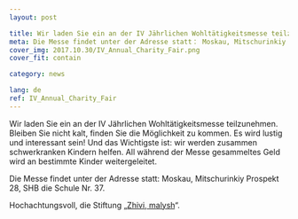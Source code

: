 ```yaml
---
layout: post

title: Wir laden Sie ein an der IV Jährlichen Wohltätigkeitsmesse teilzunehmen.
meta: Die Messe findet unter der Adresse statt： Moskau, Mitschurinkiy Prospekt 28, SHB die Schule Nr. 37. 
cover_img: 2017.10.30/IV_Annual_Charity_Fair.png
cover_fit: contain

category: news

lang: de
ref: IV_Annual_Charity_Fair
---
```

 
Wir laden Sie ein an der IV Jährlichen Wohltätigkeitsmesse teilzunehmen.
Bleiben Sie nicht kalt, finden Sie die Möglichkeit zu kommen. 
Es wird lustig und interessant sein!
Und das Wichtigste ist: wir werden zusammen schwerkranken Kindern helfen.
All während der Messe gesammeltes Geld wird an bestimmte Kinder weitergeleitet.

Die Messe findet unter der Adresse statt: Moskau, Mitschurinkiy Prospekt 28, SHB die Schule Nr. 37. 

Hochachtungsvoll,  die Stiftung  „<a href="https://fondzhivimalysh.ru/" target="_blank">Zhivi, malysh</a>“.
